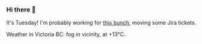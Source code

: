 ### Hi there :wave:

It's Tuesday! I'm probably working for [this bunch](https://github.com/kohofinancial), moving some Jira tickets.

Weather in Victoria BC: fog in vicinity, at +13°C.
